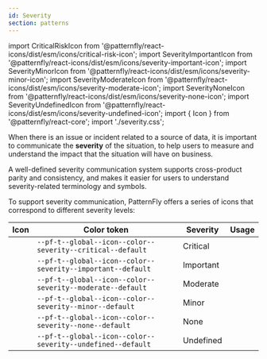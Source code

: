 ```yaml
---
id: Severity 
section: patterns
---
```


import CriticalRiskIcon from '@patternfly/react-icons/dist/esm/icons/critical-risk-icon';
import SeverityImportantIcon from '@patternfly/react-icons/dist/esm/icons/severity-important-icon';
import SeverityMinorIcon from '@patternfly/react-icons/dist/esm/icons/severity-minor-icon';
import SeverityModerateIcon from '@patternfly/react-icons/dist/esm/icons/severity-moderate-icon';
import SeverityNoneIcon from '@patternfly/react-icons/dist/esm/icons/severity-none-icon';
import SeverityUndefinedIcon from '@patternfly/react-icons/dist/esm/icons/severity-undefined-icon';
import { Icon } from '@patternfly/react-core';
import './severity.css';


When there is an issue or incident related to a source of data, it is important to communicate the **severity** of the situation, to help users to measure and understand the impact that the situation will have on business.

A well-defined severity communication system supports cross-product parity and consistency, and makes it easier for users to understand severity-related terminology and symbols. 

To support severity communication, PatternFly offers a series of icons that correspond to different severity levels:

| **Icon** |  **Color token** | **Severity** | **Usage** |
| --- | --- | --- | --- |
| <Icon iconSize="lg" className="critical"><CriticalRiskIcon /></Icon> | `--pf-t--global--icon--color--severity--critical--default`| Critical | |
| <Icon iconSize="lg" className="important"><SeverityImportantIcon /></Icon>  | `--pf-t--global--icon--color--severity--important--default`| Important | |
| <Icon iconSize="lg" className="moderate"><SeverityModerateIcon /></Icon>  | `--pf-t--global--icon--color--severity--moderate--default`| Moderate | |
| <Icon iconSize="lg" className="minor"><SeverityMinorIcon /></Icon>  | `--pf-t--global--icon--color--severity--minor--default`| Minor | |
| <Icon iconSize="lg" className="none"><SeverityNoneIcon /></Icon> | `--pf-t--global--icon--color--severity--none--default`| None | |
| <Icon iconSize="lg" className="undefined"><SeverityUndefinedIcon /></Icon>  | `--pf-t--global--icon--color--severity--undefined--default`| Undefined | |
